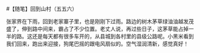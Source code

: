 #【随笔】回到山村（五五六）

张家界在下雨，回到老家寨子里，也是刚刚下过雨。路边的树木茅草绿油油越发茂盛了，伸到路中间来，霸占了不少位置。老丈人说，再过些日子，这茅草能占掉一半的路。这还是每天都有很多车开的，从县城到各村里的县级公路呢。小黑米看到我们回来，跑出来迎接，狗尾巴摇的跟电风扇似的。空气湿润清新，感觉真好！